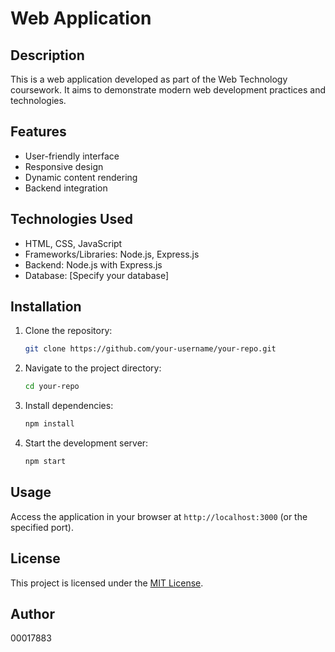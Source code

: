 # Web Application

## Description
This is a web application developed as part of the Web Technology coursework. It aims to demonstrate modern web development practices and technologies.

## Features
- User-friendly interface
- Responsive design
- Dynamic content rendering
- Backend integration

## Technologies Used
- HTML, CSS, JavaScript
- Frameworks/Libraries: Node.js, Express.js
- Backend: Node.js with Express.js
- Database: [Specify your database]

## Installation
1. Clone the repository:
    ```bash
    git clone https://github.com/your-username/your-repo.git
    ```
2. Navigate to the project directory:
    ```bash
    cd your-repo
    ```
3. Install dependencies:
    ```bash
    npm install
    ```
4. Start the development server:
    ```bash
    npm start
    ```

## Usage
Access the application in your browser at `http://localhost:3000` (or the specified port).

## License
This project is licensed under the [MIT License](LICENSE).

## Author
00017883
